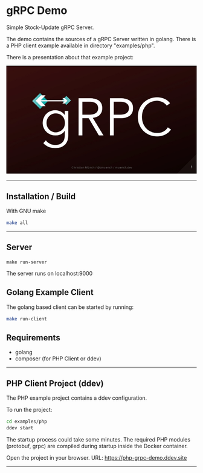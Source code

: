 # gRPC Demo

Simple Stock-Update gRPC Server.

The demo contains the sources of a gRPC Server written in golang.
There is a PHP client example available in directory "examples/php".

There is a presentation about that example project:

[![](/doc/images/slide-deck.png)][1]

---

## Installation / Build

With GNU make

```bash
make all
```

---

## Server

```
make run-server
```

The server runs on localhost:9000

## Golang Example Client

The golang based client can be started by running:

```bash
make run-client
```

## Requirements

- golang
- composer (for PHP Client or ddev)

---

## PHP Client Project (ddev)

The PHP example project contains a ddev configuration.

To run the project:

```bash
cd examples/php
ddev start
```

The startup process could take some minutes. The required PHP modules (protobuf, grpc) are compiled during startup 
inside the Docker container.

Open the project in your browser.
URL: <https://php-grpc-demo.ddev.site>

---

[1]: https://speakerdeck.com/cmuench/grpc

